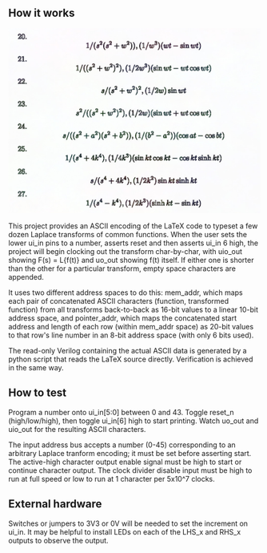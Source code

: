## How it works
![LaTeX screenshot](tt04-ens.jpg)

This project provides an ASCII encoding of the LaTeX code to typeset a few dozen Laplace transforms of common functions. When the user sets the lower ui_in pins to a number, asserts reset and then asserts ui_in 6 high, the project will begin clocking out the transform char-by-char, with uio_out showing F(s) = L{f(t)} and uo_out showing f(t) itself. If either one is shorter than the other for a particular transform, empty space characters are appended.

It uses two different address spaces to do this: mem_addr, which maps each pair of concatenated ASCII characters (function, transformed function) from all transforms back-to-back as 16-bit values to a linear 10-bit address space, and pointer_addr, which maps the concatenated start address and length of each row (within mem_addr space) as 20-bit values to that row's line number in an 8-bit address space (with only 6 bits used).

The read-only Verilog containing the actual ASCII data is generated by a python script that reads the LaTeX source directly. Verification is achieved in the same way.


## How to test

Program a number onto ui_in[5:0] between 0 and 43. Toggle reset_n (high/low/high), then toggle ui_in[6] high to start printing. Watch uo_out and uio_out for the resulting ASCII characters.

The input address bus accepts a number (0-45) corresponding to an arbitrary Laplace tranform encoding; it must be set before asserting start. The active-high character output enable signal must be high to start or continue character output. The clock divider disable input must be high to run at full speed or low to run at 1 character per 5x10^7 clocks.

## External hardware

Switches or jumpers to 3V3 or 0V will be needed to set the increment on ui_in. It may be helpful to install LEDs on each of the LHS_x and RHS_x outputs to observe the output.
